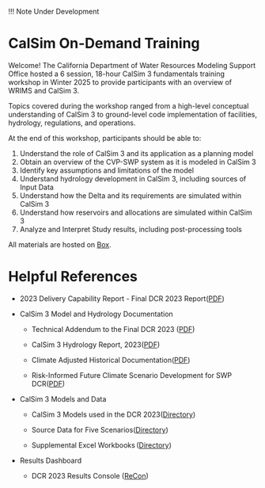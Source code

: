 !!! Note
    Under Development 

# CalSim On-Demand Training
Welcome! The California Department of Water Resources Modeling Support Office hosted a 6 session, 18-hour CalSim 3 fundamentals training workshop in Winter 2025 to provide participants with an overview of WRIMS and CalSim 3.

Topics covered during the workshop ranged from a high-level conceptual understanding of CalSim 3 to ground-level code implementation of facilities, hydrology, regulations, and operations.

At the end of this workshop, participants should be able to:   

1. Understand the role of CalSim 3 and its application as a planning model 
2. Obtain an overview of the CVP-SWP system as it is modeled in CalSim 3 
3. Identify key assumptions and limitations of the model 
4. Understand hydrology development in CalSim 3, including sources of Input Data 
5. Understand how the Delta and its requirements are simulated within CalSim 3 
6. Understand how reservoirs and allocations are simulated within CalSim 3 
7. Analyze and Interpret Study results, including post-processing tools 

All materials are hosted on [Box](https://cadwr.box.com/s/w6ocnn43pz45w6ualsf0if09bxcl5mxc).

# Helpful References
* 2023 Delivery Capability Report - Final DCR 2023 Report([PDF](https://data.cnra.ca.gov/dataset/finaldcr2023/resource/92356681-957a-48ee-97c4-529d25b9dbb2)) 

* CalSim 3 Model and Hydrology Documentation 

    * Technical Addendum to the Final DCR 2023 ([PDF](https://data.cnra.ca.gov/dataset/finaldcr2023/resource/0dd1f896-59c7-4d25-8f90-b2f4211379c5)) 

    * CalSim 3 Hydrology Report, 2023([PDF](https://data.cnra.ca.gov/dataset/finaldcr2023/resource/6ba59600-d562-44da-a267-a6a50dff3f0d)) 

    * Climate Adjusted Historical Documentation([PDF](https://data.cnra.ca.gov/dataset/finaldcr2023/resource/02429384-40a5-4167-9bd1-588ca5e213a4)) 

    * Risk-Informed Future Climate Scenario Development for SWP DCR([PDF](https://data.cnra.ca.gov/dataset/finaldcr2023/resource/e41f531d-dace-4d37-b52e-35a6ddd2224e)) 

* CalSim 3 Models and Data 

    * CalSim 3 Models used in the DCR 2023([Directory](https://data.cnra.ca.gov/dataset/final-dcr-2023-calsim3-modelsels)) 

    * Source Data for Five Scenarios([Directory](https://cadwr.app.box.com/s/ep3cdnagtb0gydioasndxqsbcclw41x7)) 

    * Supplemental Excel Workbooks ([Directory](https://data.cnra.ca.gov/dataset/dcr-2023-supplemental-excel-files)) 

* Results Dashboard 

    * DCR 2023 Results Console ([ReCon](https://cs3-recon.azurewebsites.net/)) 